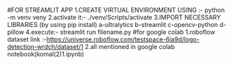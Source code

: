 #FOR STREAMLIT APP
 1.CREATE VIRTUAL ENVIRONMENT USING :- python -m venv veny
 2.activate it:- ./venv/Scripts/activate
 3.IMPORT NECESSARY LIBRARIES (by using pip install)
   a-ultralytics
   b-streamlit
   c-opencv-python
   d-pillow
  4.execute:- streamlit run filename.py
#for google colab 
 1.roboflow dataset link :-https://universe.roboflow.com/testspace-6ia9d/logo-detection-wrdch/dataset/1
 2.all mentioned in google colab notebook(komal(2)1.ipynb)
